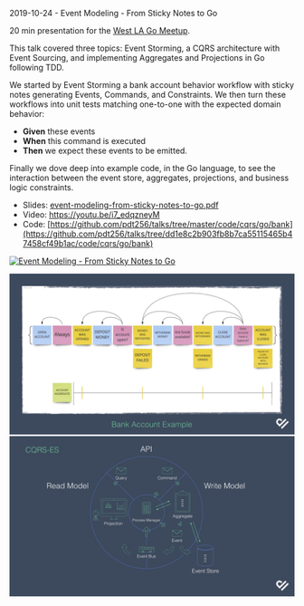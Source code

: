 2019-10-24 - Event Modeling - From Sticky Notes to Go

20 min presentation for the [West LA Go Meetup](https://www.meetup.com/West-LA-Go/events/265413849/).

This talk covered three topics: Event Storming, a CQRS architecture with Event Sourcing, and implementing Aggregates and Projections in Go following TDD.

We started by Event Storming a bank account behavior workflow with sticky notes generating Events, Commands, and Constraints. We then turn these workflows into unit tests matching one-to-one with the expected domain behavior:

* **Given** these events
* **When** this command is executed
* **Then** we expect these events to be emitted.

Finally we dove deep into example code, in the Go language, to see the interaction between the event store, aggregates, projections, and business logic constraints.

 
* Slides: [event-modeling-from-sticky-notes-to-go.pdf](event-modeling-from-sticky-notes-to-go.pdf)
* Video: https://youtu.be/i7_edqzneyM
* Code: [https://github.com/pdt256/talks/tree/master/code/cqrs/go/bank](https://github.com/pdt256/talks/tree/dd1e8c2b903fb8b7ca55115465b47458cf49b1ac/code/cqrs/go/bank)


[![Event Modeling - From Sticky Notes to Go](https://github.com/pdt256/talks/raw/master/2019-10-24-event-modeling-from-sticky-notes-to-go/photos/screenshot.png)](https://youtu.be/i7_edqzneyM)

[![Event Modeling - From Sticky Notes to Go - Event Storming](https://github.com/pdt256/talks/raw/master/2019-10-24-event-modeling-from-sticky-notes-to-go/photos/slide-event-storming.jpg)](event-modeling-from-sticky-notes-to-go.pdf)
[![Event Modeling - From Sticky Notes to Go - CQRS + Event Souring](https://github.com/pdt256/talks/raw/master/2019-10-24-event-modeling-from-sticky-notes-to-go/photos/slide-cqrs-es.jpg)](event-modeling-from-sticky-notes-to-go.pdf)
